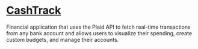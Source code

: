 # [CashTrack](https://cash-track-app.herokuapp.com/)
Financial application that uses the Plaid API to fetch real-time transactions from any bank account and allows users to visualize their spending, create custom budgets, and manage their accounts.

